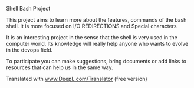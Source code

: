 Shell Bash Project

This project aims to learn more about the features, commands of the bash shell. It is more focused on I/O REDIRECTIONS and Special characters

It is an interesting project in the sense that the shell is very used in the computer world. Its knowledge will really help anyone who wants to evolve in the devops field.

To participate you can make suggestions, bring documents or add links to resources that can help us in the same way.

Translated with www.DeepL.com/Translator (free version)